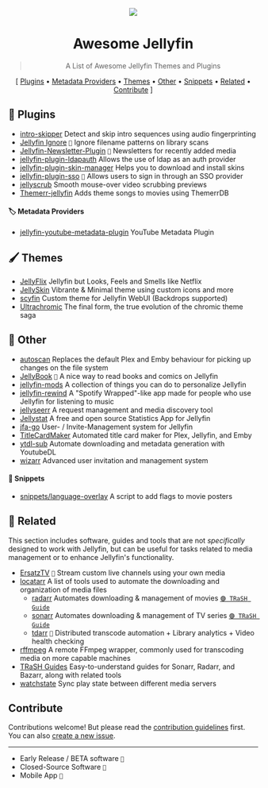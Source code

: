 <p align="center">
  <img src="https://user-images.githubusercontent.com/71837281/224832049-05e56fd0-84cb-48a9-b81c-6d9273e013e3.svg" />
  <h1 align="center">Awesome Jellyfin</h1>
</p>


<blockquote align="center"> A List of Awesome Jellyfin Themes and Plugins</blockquote>

<p align="center">
[
  <a href="#-plugins">Plugins</a> •
  <a href="#%EF%B8%8F-metadata-providers">Metadata Providers</a> •
  <a href="#%EF%B8%8F-themes">Themes</a> •
  <a href="#-other">Other</a> • 
  <a href="#-snippets">Snippets</a> •
  <a href="#-related">Related</a> • 
  <a href="#contribute">Contribute</a>
]
</p>


## 🧩 Plugins

- [intro-skipper](https://github.com/ConfusedPolarBear/intro-skipper) Detect and skip intro sequences using audio fingerprinting
- [Jellyfin Ignore](https://github.com/fdett/jellyfin-ignore/) ` 🔸 ` Ignore filename patterns on library scans
- [Jellyfin-Newsletter-Plugin](https://github.com/Cloud9Developer/Jellyfin-Newsletter-Plugin) ` 🔸 ` Newsletters for recently added media
- [jellyfin-plugin-ldapauth](https://github.com/jellyfin/jellyfin-plugin-ldapauth) Allows the use of ldap as an auth provider
- [jellyfin-plugin-skin-manager](https://github.com/danieladov/jellyfin-plugin-skin-manager) Helps you to download and install skins
- [jellyfin-plugin-sso](https://github.com/9p4/jellyfin-plugin-sso) ` 🔸 ` Allows users to sign in through an SSO provider
- [jellyscrub](https://github.com/nicknsy/jellyscrub) Smooth mouse-over video scrubbing previews
- [Themerr-jellyfin](https://github.com/LizardByte/Themerr-jellyfin) Adds theme songs to movies using ThemerrDB


#### 🏷️ Metadata Providers

- [jellyfin-youtube-metadata-plugin](https://github.com/ankenyr/jellyfin-youtube-metadata-plugin) YouTube Metadata Plugin


## 🖌️ Themes

- [JellyFlix](https://github.com/prayag17/JellyFlix) Jellyfin but Looks, Feels and Smells like Netflix
- [JellySkin](https://github.com/prayag17/JellySkin) Vibrante & Minimal theme using custom icons and more
- [scyfin](https://github.com/loof2736/scyfin) Custom theme for Jellyfin WebUI (Backdrops supported)
- [Ultrachromic](https://github.com/CTalvio/Ultrachromic) The final form, the true evolution of the chromic theme saga


## 👾 Other

- [autoscan](https://github.com/Cloudbox/autoscan) Replaces the default Plex and Emby behaviour for picking up changes on the file system
- [JellyBook](https://github.com/Kara-Zor-El/JellyBook) ` 📱 ` A nice way to read books and comics on Jellyfin
- [jellyfin-mods](https://github.com/BobHasNoSoul/jellyfin-mods) A collection of things you can do to personalize Jellyfin
- [jellyfin-rewind](https://github.com/Chaphasilor/jellyfin-rewind) A "Spotify Wrapped"-like app made for people who use Jellyfin for listening to music
- [jellyseerr](https://github.com/Fallenbagel/jellyseerr) A request management and media discovery tool
- [Jellystat](https://github.com/CyferShepard/Jellystat) A free and open source Statistics App for Jellyfin
- [jfa-go](https://github.com/hrfee/jfa-go) User- / Invite-Management system for Jellyfin
- [TitleCardMaker](https://github.com/CollinHeist/TitleCardMaker) Automated title card maker for Plex, Jellyfin, and Emby
- [ytdl-sub](https://github.com/jmbannon/ytdl-sub) Automate downloading and metadata generation with YoutubeDL
- [wizarr](https://github.com/Wizarrrr/wizarr) Advanced user invitation and management system

#### 📜 Snippets

- [snippets/language-overlay](snippets/language-overlay) A script to add flags to movie posters


## 🌌 Related

This section includes software, guides and tools that are not _specifically_ designed to work with Jellyfin, but can be useful for tasks related to media management or to enhance Jellyfin's functionality.

- [ErsatzTV](https://github.com/jasongdove/ErsatzTV) ` 🔸 ` Stream custom live channels using your own media
- [locatarr](https://github.com/BrenekH/locatarr) A list of tools used to automate the downloading and organization of media files
  - [radarr](https://github.com/Radarr/Radarr) Automates downloading & management of movies [`🟣 TRaSH Guide`](https://trash-guides.info/Radarr/)
  - [sonarr](https://github.com/Sonarr/Sonarr) Automates downloading & management of TV series [`🟣 TRaSH Guide`](https://trash-guides.info/Sonarr/)
  - [tdarr](https://github.com/HaveAGitGat/Tdarr) ` 📛 ` Distributed transcode automation + Library analytics + Video health checking
- [rffmpeg](https://github.com/joshuaboniface/rffmpeg) A remote FFmpeg wrapper, commonly used for transcoding media on more capable machines
- [TRaSH Guides](https://trash-guides.info/) Easy-to-understand guides for Sonarr, Radarr, and Bazarr, along with related tools
- [watchstate](https://github.com/ArabCoders/watchstate) Sync play state between different media servers


## Contribute

Contributions welcome! But please read the [contribution guidelines](CONTRIBUTING.md) first.  
You can also [create a new issue](https://github.com/awesome-jellyfin/awesome-jellyfin/issues/new).

---

* Early Release / BETA software ` 🔸 `
* Closed-Source Software ` 📛 `
* Mobile App ` 📱 `
